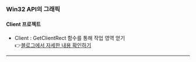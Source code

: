 ### Win32 API의 그래픽
   #### Client 프로젝트
   * Client : GetClientRect 함수를 통해 작업 영역 얻기    
   👉[블로그에서 자세한 내용 확인하기](https://chanos.tistory.com/entry/Windows-API-Win32-API%EB%A5%BC-%ED%99%9C%EC%9A%A9%ED%95%B4-%EC%9E%91%EC%97%85-%EC%98%81%EC%97%AD-%EC%96%BB%EA%B8%B0)  
<hr/>

